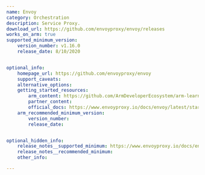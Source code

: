 ```yaml
---
name: Envoy
category: Orchestration
description: Service Proxy.
download_url: https://github.com/envoyproxy/envoy/releases
works_on_arm: true
supported_minimum_version:
    version_number: v1.16.0
    release_date: 8/10/2020


optional_info:
    homepage_url: https://github.com/envoyproxy/envoy
    support_caveats:
    alternative_options:
    getting_started_resources:
        arm_content: https://github.com/ArmDeveloperEcosystem/arm-learning-paths/tree/main/content/learning-paths/servers-and-cloud-computing/envoy
        partner_content:
        official_docs: https://www.envoyproxy.io/docs/envoy/latest/start/install#install-envoy-on-ubuntu
    arm_recommended_minimum_version:
        version_number: 
        release_date:


optional_hidden_info:
    release_notes__supported_minimum: https://www.envoyproxy.io/docs/envoy/v1.16.0/version_history/current#new-features
    release_notes__recommended_minimum:
    other_info: 

---
```

